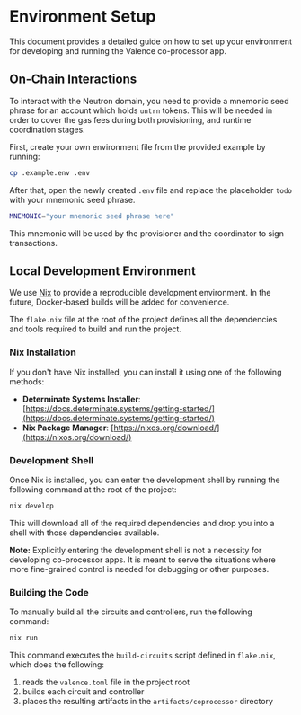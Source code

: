 # Environment Setup

This document provides a detailed guide on how to set up your environment for developing and
running the Valence co-processor app.

## On-Chain Interactions

To interact with the Neutron domain, you need to provide a mnemonic seed phrase for an account which holds `untrn` tokens.
This will be needed in order to cover the gas fees during both provisioning, and runtime coordination stages.

First, create your own environment file from the provided example by running:

```sh
cp .example.env .env
```

After that, open the newly created `.env` file and replace the placeholder `todo` with your mnemonic seed phrase.

```sh
MNEMONIC="your mnemonic seed phrase here"
```

This mnemonic will be used by the provisioner and the coordinator to sign transactions.

## Local Development Environment

We use [Nix](https://nixos.org/) to provide a reproducible development environment.
In the future, Docker-based builds will be added for convenience.

The `flake.nix` file at the root of the project defines all the dependencies and tools required to build and run the project.

### Nix Installation

If you don't have Nix installed, you can install it using one of the following methods:

- **Determinate Systems Installer**: [https://docs.determinate.systems/getting-started/](https://docs.determinate.systems/getting-started/)
- **Nix Package Manager**: [https://nixos.org/download/](https://nixos.org/download/)

### Development Shell

Once Nix is installed, you can enter the development shell by running the following command at the root of the project:

```sh
nix develop
```

This will download all of the required dependencies and drop you into a shell with those dependencies available.

**Note:** Explicitly entering the development shell is not a necessity for developing co-processor apps.
It is meant to serve the situations where more fine-grained control is needed for debugging or other purposes.

### Building the Code

To manually build all the circuits and controllers, run the following command:

```sh
nix run
```

This command executes the `build-circuits` script defined in `flake.nix`, which does the following:

1. reads the `valence.toml` file in the project root
2. builds each circuit and controller
3. places the resulting artifacts in the `artifacts/coprocessor` directory
